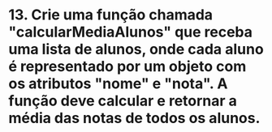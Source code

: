 # 13. Crie uma função chamada "calcularMediaAlunos" que receba uma lista de alunos, onde cada aluno é representado por um objeto com os atributos "nome" e "nota". A função deve calcular e retornar a média das notas de todos os alunos. 
